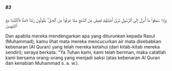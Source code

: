 ##### 83

<span class="ayah">وَإِذَا سَمِعُوا۟ مَآ أُنزِلَ إِلَى ٱلرَّسُولِ تَرَىٰٓ أَعْيُنَهُمْ تَفِيضُ مِنَ ٱلدَّمْعِ مِمَّا عَرَفُوا۟ مِنَ ٱلْحَقِّ ۖ يَقُولُونَ رَبَّنَآ ءَامَنَّا فَٱكْتُبْنَا مَعَ ٱلشَّٰهِدِينَ</span>

<span class="ayah_translation">Dan apabila mereka mendengarkan apa yang diturunkan kepada Rasul (Muhammad), kamu lihat mata mereka mencucurkan air mata disebabkan kebenaran (Al Quran) yang telah mereka ketahui (dari kitab-kitab mereka sendiri); seraya berkata: "Ya Tuhan kami, kami telah beriman, maka catatlah kami bersama orang-orang yang menjadi saksi (atas kebenaran Al Quran dan kenabian Muhammad s. a. w.).</span>

